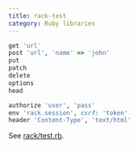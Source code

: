 ```yaml
---
title: rack-test
category: Ruby libraries
---
```


```rb
get 'url'
post 'url', 'name' => 'john'
put
patch
delete
options
head

authorize 'user', 'pass'
env 'rack.session', csrf: 'token'
header 'Content-Type', 'text/html'
```

See [rack/test.rb](https://github.com/brynary/rack-test/blob/master/lib/rack/test.rb).
